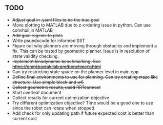 ## TODO
- <s>Adjust goal in .yaml files to be the true goal</s>
- Move plotting to MATLAB due to z-ordering issue in python. Can use convhull in MATLAB
- <s>Add goal regions to plots</s>
- Write psuedocode for informed SST
- Figure out why planners are moving through obstacles and implement a fix. This can be tested by geometric planner. Issue is in resolution of state validity checking.
- <s> Implement kinodynamic benchmarking. See https://ompl.kavrakilab.org/benchmark.html </s>
- Can try restricting state space on the planner level in main.cpp
- <s> Define final environments to use for planning. Can try creating maze like structure. Use simple block and w6 </s>
- <s> Collect geometric results, used RRTconnect </s>
- Start overleaf document
- Collect results for current optimization objective
- Try different optimization objective? Time would be a good one to use since the robot can rotate when stopped.
- Add check for only updating path if future expected cost is better than current cost
